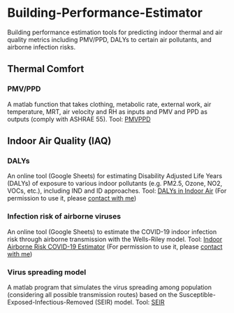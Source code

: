 # Building-Performance-Estimator
Building performance estimation tools for predicting indoor thermal and air quality metrics including PMV/PPD, DALYs to certain air pollutants, and airborne infection risks. 

## Thermal Comfort
### PMV/PPD
A matlab function that takes clothing, metabolic rate, external work, air temperature, MRT, air velocity and RH as inputs and PMV and PPD as outputs (comply with ASHRAE 55). 
Tool: [PMVPPD](https://github.com/jialeishen/Building-Performance-Estimator/blob/main/PMVPPD.m)

## Indoor Air Quality (IAQ)
### DALYs
An online tool (Google Sheets) for estimating Disability Adjusted Life Years (DALYs) of exposure to various indoor pollutants (e.g. PM2.5, Ozone, NO2, VOCs, etc.), including IND and ID approaches.
Tool: [DALYs in Indoor Air](https://docs.google.com/spreadsheets/d/1lQxR5frw5s5wiK_D02Wj1OCCnwapQ8GbxC8YHqjgxM0/edit?usp=sharing) (For permission to use it, please [contact with me](mailto:jshen20@syr.edu))

### Infection risk of airborne viruses
An online tool (Google Sheets) to estimate the COVID-19 indoor infection risk through airborne transmission with the Wells-Riley model. 
Tool: [Indoor Airborne Risk COVID-19 Estimator](https://docs.google.com/spreadsheets/d/1xMF5hGuPSDddIIUpt9iV_dvuKdB6T7I8SA3-Z2LCcV0/edit?usp=sharing) (For permission to use it, please [contact with me](mailto:jshen20@syr.edu))

### Virus spreading model
A matlab program that simulates the virus spreading among population (considering all possible transmission routes) based on the Susceptible-Exposed-Infectious-Removed (SEIR) model.
Tool: [SEIR](https://github.com/jialeishen/Building-Performance-Estimator/blob/main/SEIR.m)
